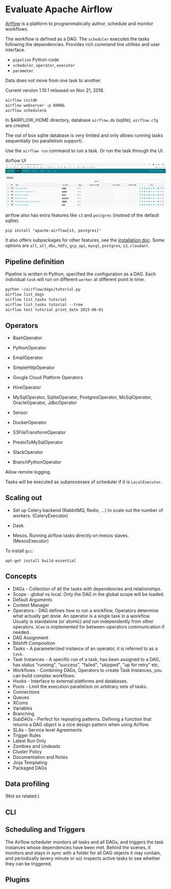 # Evaluate Apache Airflow

[Airflow](https://airflow.apache.org/) is a platform to programmatically author, schedule and monitor workflows.

The workflow is defined as a DAG. The `scheduler` executes the tasks following the dependencies. Provides rich command line utilities and user interface.

* `pipeline` Python code
* `scheduler`, `operator`, `executor`
* `parameter`

Data does not move from one task to another.

Current version 1.10.1 released on Nov 21, 2018.

```command line
airflow initdb
airflow webserver -p 8080&
airflow scheduler&
```

In $AIRFLOW_HOME directory, database `airflow.db` (sqlite), `airflow.cfg` are created.

The out of box sqlite database is very limited and only allows running tasks sequentially (no parallelism support).

Use the `airflow run` command to run a task. Or run the task through the UI.

Airflow UI ![UI](images/airflow-ui.png)

airflow also has extra features like `s3` and `postgres` (instead of the default sqlite).

```command line
pip install "apache-airflow[s3, postgres]"
```

It also offers subpackages for other features, see the [installation doc](https://airflow.apache.org/installation.html). Some options are `all`, `all_dbs`, `hdfs`, `gcp_api`, `mysql`, `postgres`, `s3`, `cloudant`.

## Pipeline definition

Pipeline is written in Python, specified the configuration as a DAG. Each individual `task` will run on different `worker` at different point in time.

```command line
python ~/airflow/dags/tutorial.py
airflow list_dags
airflow list_tasks tutorial
airflow list_tasks tutorial --tree
airflow test tutorial print_date 2015-06-01
```

## Operators

* BashOperator

* PythonOperator

* EmailOperator

* SimpleHttpOperator

* Google Cloud Platform Operators

* HiveOperator

* MySqlOperator, SqliteOperator, PostgresOperator, MsSqlOperator, OracleOperator, JdbcOperator

* Sensor

* DockerOperator

* S3FileTransformOperator

* PrestoToMySqlOperator

* SlackOperator

* BranchPythonOperator

Allow remote logging.

Tasks will be executed as subprocesses of scheduler if it is `LocalExecutor`.

## Scaling out

* Set up Celery backend (RabbitMQ, Redis, ...) to scale out the number of workers. (CeleryExecutor)

* Dask.

* Mesos. Running airflow tasks directly on mesos slaves. (MesosExecutor)

To install `gcc`:

```command line
apt-get install build-essential
```

## Concepts

* DAGs - Collection of all the tasks with dependencies and relationships.
* Scope - global vs local. Only the DAG in the global scope will be loaded.
* Default Arguments
* Context Manager
* Operators - DAG defines how to run a workflow, Operators determine what actually get done. An operator is a single task in a workflow. Usually is standalone (or atomic) and run independently from other operators. `XCom` is implemented for between-operators communication if needed.
* DAG Assignment
* Bitshift Composition
* Tasks - A parameterized instance of an operator, it is referred to as a `task`.
* Task Instances - A specific run of a task, has been assigned to a DAG, has status "running", "success", "failed", "skipped", "up for retry" etc.
* Workflows - Combining DAGs, Operators to create Task Instances, you can build complex workflows.
* Hooks - Interface to external platforms and databases.
* Pools - Limit the execution parallelism on arbitrary sets of tasks.
* Connections
* Queues
* XComs
* Variables
* Branching
* SubDAGs - Perfect for repeating patterns. Defining a function that returns a DAG object is a nice design pattern when using Airflow.
* SLAs - Service level Agreements
* Trigger Rules
* Latest Run Only
* Zombies and Undeads
* Cluster Policy
* Documentation and Notes
* Jinja Templating
* Packaged DAGs

## Data profiling
(Not so related.)

## CLI

## Scheduling and Triggers

The Airflow scheduler monitors all tasks and all DAGs, and triggers the task instances whose dependencies have been met. Behind the scenes, it monitors and stays in sync with a folder for all DAG objects it may contain, and periodically (every minute or so) inspects active tasks to see whether they can be triggered.

## Plugins
